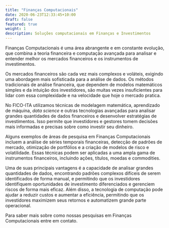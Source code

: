 ```yaml
---
title: "Finanças Computacionais"
date: 2020-06-23T12:33:45+10:00
draft: false
featured: true
weight: 1
description: Soluções computacionais em Finanças e Investimentos
---
```


Finanças Computacionais é uma área abrangente e em constante evolução, que combina a teoria financeira e computação avançada para analisar e entender melhor os mercados financeiros e os instrumentos de investimentos.

Os mercados financeiros são cada vez mais complexos e voláteis, exigindo uma abordagem mais sofisticada para a análise de dados. Os métodos tradicionais de análise financeira, que dependem de modelos matemáticos simples e da intuição dos investidores, são muitas vezes insuficientes para lidar com essa complexidade e na velocidade que hoje o mercado pratica.

No FICO-ITA utilizamos técnicas de modelagem matemática, aprendizado de máquina, *data science* e outras tecnologias avançadas para analisar grandes quantidades de dados financeiros e desenvolver estratégias de investimentos. Isso permite que investidores e gestores tomem decisões mais informadas e precisas sobre como investir seu dinheiro.

Alguns exemplos de áreas de pesquisa em Finanças Computacionais incluem a análise de séries temporais financeiras, detecção de padrões de mercado, otimização de portfólios e a criação de modelos de risco e volatilidade. Essas técnicas podem ser aplicadas a uma ampla gama de instrumentos financeiros, incluindo ações, títulos, moedas e commodities.

Uma de suas principais vantagens é a capacidade de analisar grandes quantidades de dados, encontrando padrões complexos difíceis de serem identificados de forma manual, e permitindo que os investidores identifiquem oportunidades de investimento diferenciados e gerenciem riscos de forma mais eficaz. Além disso, a tecnologia de computação pode ajudar a reduzir custos e aumentar a eficiência, permitindo que os investidores maximizem seus retornos e automatizem grande parte operacional.

Para saber mais sobre como nossas pesquisas em Finanças Computacionais entre em contato.
